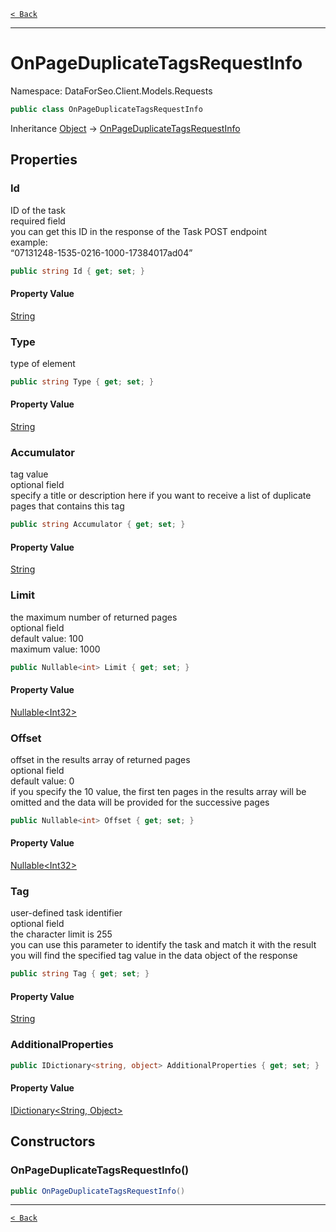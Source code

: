 [`< Back`](./)

---

# OnPageDuplicateTagsRequestInfo

Namespace: DataForSeo.Client.Models.Requests

```csharp
public class OnPageDuplicateTagsRequestInfo
```

Inheritance [Object](https://docs.microsoft.com/en-us/dotnet/api/system.object) → [OnPageDuplicateTagsRequestInfo](./dataforseo.client.models.requests.onpageduplicatetagsrequestinfo)

## Properties

### **Id**

ID of the task
 <br>required field
 <br>you can get this ID in the response of the Task POST endpoint
 <br>example:
 <br>“07131248-1535-0216-1000-17384017ad04”

```csharp
public string Id { get; set; }
```

#### Property Value

[String](https://docs.microsoft.com/en-us/dotnet/api/system.string)<br>

### **Type**

type of element

```csharp
public string Type { get; set; }
```

#### Property Value

[String](https://docs.microsoft.com/en-us/dotnet/api/system.string)<br>

### **Accumulator**

tag value
 <br>optional field
 <br>specify a title or description here if you want to receive a list of duplicate pages that contains this tag

```csharp
public string Accumulator { get; set; }
```

#### Property Value

[String](https://docs.microsoft.com/en-us/dotnet/api/system.string)<br>

### **Limit**

the maximum number of returned pages
 <br>optional field
 <br>default value: 100
 <br>maximum value: 1000

```csharp
public Nullable<int> Limit { get; set; }
```

#### Property Value

[Nullable&lt;Int32&gt;](https://docs.microsoft.com/en-us/dotnet/api/system.nullable-1)<br>

### **Offset**

offset in the results array of returned pages
 <br>optional field
 <br>default value: 0
 <br>if you specify the 10 value, the first ten pages in the results array will be omitted and the data will be provided for the successive pages

```csharp
public Nullable<int> Offset { get; set; }
```

#### Property Value

[Nullable&lt;Int32&gt;](https://docs.microsoft.com/en-us/dotnet/api/system.nullable-1)<br>

### **Tag**

user-defined task identifier
 <br>optional field
 <br>the character limit is 255
 <br>you can use this parameter to identify the task and match it with the result
 <br>you will find the specified tag value in the data object of the response

```csharp
public string Tag { get; set; }
```

#### Property Value

[String](https://docs.microsoft.com/en-us/dotnet/api/system.string)<br>

### **AdditionalProperties**

```csharp
public IDictionary<string, object> AdditionalProperties { get; set; }
```

#### Property Value

[IDictionary&lt;String, Object&gt;](https://docs.microsoft.com/en-us/dotnet/api/system.collections.generic.idictionary-2)<br>

## Constructors

### **OnPageDuplicateTagsRequestInfo()**

```csharp
public OnPageDuplicateTagsRequestInfo()
```

---

[`< Back`](./)
